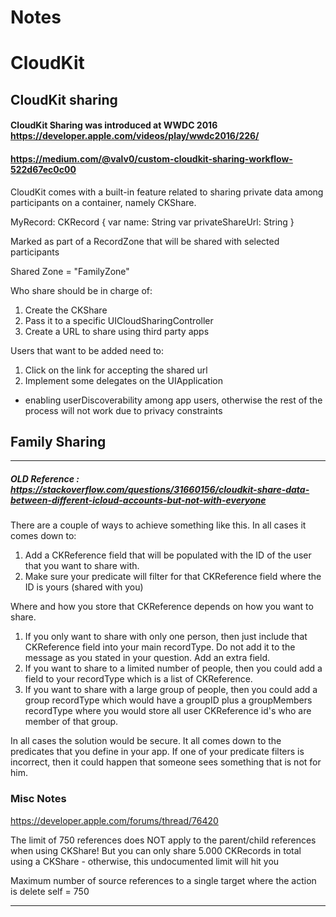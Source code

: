 Notes
===



# CloudKit



## CloudKit sharing


#### CloudKit Sharing was introduced at WWDC 2016 https://developer.apple.com/videos/play/wwdc2016/226/


#### https://medium.com/@valv0/custom-cloudkit-sharing-workflow-522d67ec0c00

CloudKit comes with a built-in feature related to sharing private data among participants on a container, namely CKShare.


MyRecord: CKRecord {
    var name: String
    var privateShareUrl: String 
}

Marked as part of a RecordZone that will be shared with selected participants


Shared Zone = "FamilyZone"


Who share should be in charge of:
1. Create the CKShare
1. Pass it to a specific UICloudSharingController
1. Create a URL to share using third party apps


Users that want to be added need to:
1. Click on the link for accepting the shared url
1. Implement some delegates on the UIApplication

- enabling userDiscoverability among app users, otherwise the rest of the process will not work due to privacy constraints 




## Family Sharing 


---










##### OLD  Reference :  https://stackoverflow.com/questions/31660156/cloudkit-share-data-between-different-icloud-accounts-but-not-with-everyone

There are a couple of ways to achieve something like this. In all cases it comes down to:

1. Add a CKReference field that will be populated with the ID of the user that you want to share with.
1. Make sure your predicate will filter for that CKReference field where the ID is yours (shared with you)

Where and how you store that CKReference depends on how you want to share.

1. If you only want to share with only one person, then just include that CKReference field into your main recordType. Do not add it to the message as you stated in your question. Add an extra field.
1. If you want to share to a limited number of people, then you could add a field to your recordType which is a list of CKReference.
1. If you want to share with a large group of people, then you could add a group recordType which would have a groupID plus a groupMembers recordType where you would store all user CKReference id's who are member of that group.

In all cases the solution would be secure. It all comes down to the predicates that you define in your app. If one of your predicate filters is incorrect, then it could happen that someone sees something that is not for him.



### Misc Notes

https://developer.apple.com/forums/thread/76420


The limit of 750 references does NOT apply to the parent/child references when using CKShare! But you can only share 5.000 CKRecords in total using a CKShare - otherwise, this undocumented limit will hit you

Maximum number of source references to a single target where the action is delete self = 750



---



